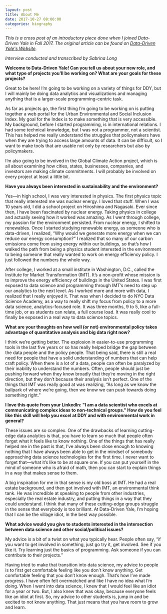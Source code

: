 ```yaml
---
layout: post
title: About Me
date: 2017-10-27 08:00:00
categories: biography
---
```


_This is a cross post of an introductory piece done when I joined Data-Driven Yale in Fall 2017. The original article can be found on [Data-Driven Yale's Website](http://datadriven.yale.edu/data-visualization/meet-andrew-feierman/)._

_Interview conducted and transcribed by Sabrina Long_

__Welcome to Data-Driven Yale! Can you tell us about your new role, and what type of projects you’ll be working on? What are your goals for these projects?__

Great to be here! I’m going to be working on a variety of things for DDY, but I will mainly be doing data analytics and visualizations and managing anything that is a larger-scale programming-centric task.

As far as projects go, the first thing I’m going to be working on is putting together a web portal for the Urban Environmental and Social Inclusion Index. My goal for the Index is to make something that is very accessible. My background, before I started programming, is in international relations. I had some technical knowledge, but I was not a programmer, not a scientist. This has helped me really understand the struggles that policymakers have when they are trying to access large amounts of data. It can be difficult, so I want to make tools that are usable not only by researchers but also by policymakers.

I’m also going to be involved in the Global Climate Action project, which is all about examining how cities, states, businesses, companies, and investors are making climate commitments. I will probably be involved on every project at least a little bit.

__Have you always been interested in sustainability and the environment?__

Yes—in high school, I was very interested in physics. The first physics topic that really interested me was nuclear energy. I loved that stuff. When I was 10 years old, I did a school project on Hiroshima and Nagasaki. Ever since then, I have been fascinated by nuclear energy. Taking physics in college and actually seeing how it worked was amazing. As I went through college, my passion for the environment persisted. From nuclear energy, I shifted to renewables. Once I started studying renewable energy, as someone who is data-driven, I realized, “Why would we generate more energy when we can reduce our energy consumption?” I realized that so many of our carbon emissions come from using energy within our buildings, so that’s how I walked the path from being a physics student interested in the environment to being someone that really wanted to work on energy efficiency policy. I just followed the numbers the whole way.

After college, I worked at a small institute in Washington, D.C., called the Institute for Market Transformation (IMT). It’s a non-profit whose mission is to improve the energy efficiency of buildings in the United States. I was first exposed to data science and programming through IMT’s need to step up our analytics to the next level. As I worked more and more with data, I realized that I really enjoyed it. That was when I decided to do NYC Data Science Academy, as a way to really shift my focus from policy to a more data science, analytics-focused role. It was three months, 9 to 5, like a full-time job, or as students can relate, a full course load. It was really cool to finally be exposed in a real way to data science topics.

__What are your thoughts on how well (or not) environmental policy takes advantage of quantitative analysis and big data right now?__

I think we’re getting better. The explosion in easier-to-use programming tools in the last five years or so has really helped bridge the gap between the data people and the policy people. That being said, there is still a real need for people that have a solid understanding of numbers that can help craft policy. When there is a lot of a data, people can often be paralyzed by their inability to understand the numbers. Often, people should just be pushing forward when they know broadly that they’re moving in the right direction, but they don’t because their analysis isn’t perfect. One of the things that IMT was really good at was realizing, “As long as we know the ballpark of where we’re going, then we know we can push towards doing something right.”



__I love this quote from your LinkedIn: "I am a data scientist who excels at communicating complex ideas to non-technical groups." How do you feel like this skill will help you excel at DDY and with environmental work in general?__

These issues are so complex. One of the drawbacks of learning cutting-edge data analytics is that, you have to learn so much that people often forget what it feels like to know nothing. One of the things that has really helped me in the past is that, I’ve always been close enough to knowing nothing that I have always been able to get in the mindset of somebody approaching data science technologies for the first time. I never want to forget that—what it’s like to be at square one. If you can put yourself in the mind of someone who is afraid of math, then you can start to explain things in a way that makes sense to them.

A big inspiration for me in that sense is my old boss at IMT. He had a real estate background, and then got involved with IMT, an environmental think tank. He was incredible at speaking to people from other industries, especially the real estate industry, and putting things in a way that they could understand. I think that many of these cutting-edge groups struggle in the sense that everybody is too brilliant. At Data-Driven Yale, I’m hoping that I can be the village idiot, in the best way possible.

__What advice would you give to students interested in the intersection between data science and other social/political issues?__

My advice is a bit of a twist on what you typically hear. People often say, “if you want to get involved in something, just go try it, get involved. See if you like it. Try learning just the basics of programming. Ask someone if you can contribute to their projects.”

Having tried to make that transition into data science, my advice to people is to first get comfortable feeling like you don't know anything. Get comfortable feeling that you don’t know enough. That’s how I’ve made progress. I have often felt overmatched and like I have no idea what I’m doing. When I went into data science, I knew that I would feel like an idiot for a year or two. But, I also knew that was okay, because everyone feels like an idiot at first. So, my advice to other students is, jump in and be excited to not know anything. That just means that you have room to grow and learn.
